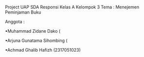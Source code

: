 Project UAP SDA Responsi 
Kelas A 
Kelompok 3
Tema : Menejemen Peminjaman Buku 

Anggota :

•Muhammad Zidane Dako (

•Arjuna Gunatama Sihombing (

•Achmad Ghalib Hafizh (2317051023) 
